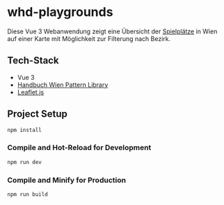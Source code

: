 # whd-playgrounds

Diese Vue 3 Webanwendung zeigt eine Übersicht der [Spielplätze](https://www.data.gv.at/katalog/dataset/bd8b518b-d812-46f9-b367-4c1b660cfc99#resources) in Wien auf einer Karte mit Möglichkeit zur Filterung nach Bezirk.

## Tech-Stack
- Vue 3
- [Handbuch Wien Pattern Library](https://handbuch.wien.gv.at/pattern-library/)
- [Leaflet.js](https://leafletjs.com/)
  
## Project Setup

```sh
npm install
```

### Compile and Hot-Reload for Development

```sh
npm run dev
```

### Compile and Minify for Production

```sh
npm run build
```
